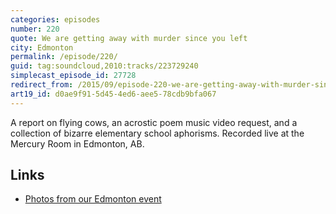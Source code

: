 ```yaml
---
categories: episodes
number: 220
quote: We are getting away with murder since you left
city: Edmonton
permalink: /episode/220/
guid: tag:soundcloud,2010:tracks/223729240
simplecast_episode_id: 27728
redirect_from: /2015/09/episode-220-we-are-getting-away-with-murder-since-you-left-edmonton/
art19_id: d0ae9f91-5d45-4ed6-aee5-78cdb9bfa067
---
```


A report on flying cows, an acrostic poem music video request, and a collection of bizarre elementary school aphorisms. Recorded live at the Mercury Room in Edmonton, AB.


## Links
- [Photos from our Edmonton event](https://www.facebook.com/media/set/?set=a.10153309299673600.1073741843.121054468599&type=3)
